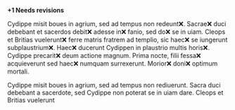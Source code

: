 **+1 Needs revisions**

Cydippe misit boues in agrium, sed ad tempus non redeunt❌. Sacrae❌ duci debebant et sacerdos debit❌ adesse in❌ fanio, sed do❌ se in uiam. 
Cleops et Britias vuelerunt❌ ferre matris fratrem ad templio, sic haec❌ se iungerunt subplaustrium❌. Haec❌ ducerunt Cydippen in plaustrio multis horis❌.
Cydippe precarit❌ deum actione magnum. Prima nocte, filii fessa❌ acquieverunt sed haec❌ numquam surrexerunt. Morior❌ doni❌ optimum mortali.


Cydippe misit boues in agrium, sed ad tempus non rediuerunt. Sacra duci debebant a sacerdote, sed Cydippe non poterat se in uiam dare. 
Cleops et Britias vuelerunt
